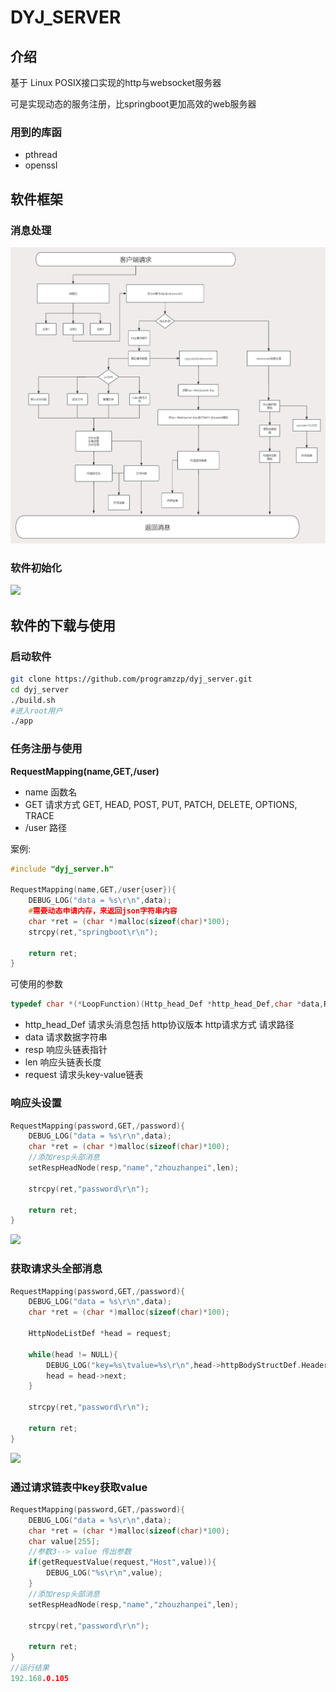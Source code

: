 # DYJ_SERVER

## 介绍

基于 Linux POSIX接口实现的http与websocket服务器

可是实现动态的服务注册，比springboot更加高效的web服务器

### 用到的库函

- pthread
- openssl

## 软件框架

### 消息处理

![](https://raw.githubusercontent.com/programzzp/dyj_server/main/img/%E6%B6%88%E6%81%AF%E5%A4%84%E7%90%86%E6%B5%81%E7%A8%8B.png)

### 软件初始化

![](D:\小米云盘\桌面\blog\新建文件夹\dyj_server\img\初始化.png)

## 软件的下载与使用

### 启动软件

```bash
git clone https://github.com/programzzp/dyj_server.git
cd dyj_server
./build.sh
#进入root用户
./app
```

### 任务注册与使用

**RequestMapping(name,GET,/user)**

- name      函数名
- GET         请求方式 GET, HEAD, POST, PUT, PATCH, DELETE, OPTIONS, TRACE
- /user      路径

案例:

```c
#include "dyj_server.h"

RequestMapping(name,GET,/user{user}){
    DEBUG_LOG("data = %s\r\n",data);
    #需要动态申请内存，来返回json字符串内容
    char *ret = (char *)malloc(sizeof(char)*100);
    strcpy(ret,"springboot\r\n");

    return ret;
}

```



可使用的参数

```c
typedef char *(*LoopFunction)(Http_head_Def *http_head_Def,char *data,RespHeadNode **resp,int *len,HttpNodeListDef *request);
```

- http_head_Def  请求头消息包括  http协议版本   http请求方式     请求路径
- data   请求数据字符串
- resp 响应头链表指针
- len   响应头链表长度
- request 请求头key-value链表



### 响应头设置

```c
RequestMapping(password,GET,/password){
    DEBUG_LOG("data = %s\r\n",data);
    char *ret = (char *)malloc(sizeof(char)*100);
    //添加resp头部消息
    setRespHeadNode(resp,"name","zhouzhanpei",len);
    
    strcpy(ret,"password\r\n");

    return ret;
}


```

![](D:\小米云盘\桌面\blog\新建文件夹\dyj_server\img\resp_head.PNG)

### 获取请求头全部消息

```c
RequestMapping(password,GET,/password){
    DEBUG_LOG("data = %s\r\n",data);
    char *ret = (char *)malloc(sizeof(char)*100);

    HttpNodeListDef *head = request;

    while(head != NULL){
        DEBUG_LOG("key=%s\tvalue=%s\r\n",head->httpBodyStructDef.Header,head->httpBodyStructDef.Value);
        head = head->next;
    }
    
    strcpy(ret,"password\r\n");

    return ret;
}


```

![](D:\小米云盘\桌面\blog\新建文件夹\dyj_server\img\req_head.PNG)

### 通过请求链表中key获取value

```c
RequestMapping(password,GET,/password){
    DEBUG_LOG("data = %s\r\n",data);
    char *ret = (char *)malloc(sizeof(char)*100);
    char value[255];
    //参数3--> value 传出参数
    if(getRequestValue(request,"Host",value)){
        DEBUG_LOG("%s\r\n",value);
    }
    //添加resp头部消息
    setRespHeadNode(resp,"name","zhouzhanpei",len);
    
    strcpy(ret,"password\r\n");

    return ret;
}
//运行结果
192.168.0.105
```



